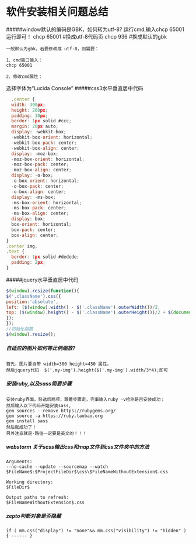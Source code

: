 # 软件安装相关问题总结


#####window默认的编码是GBK，如何转为utf-8?
    运行cmd,输入chcp 65001 运行即可！
    chcp 65001   #换成utf-8代码页
    chcp 936       #换成默认的gbk
    
    一般默认为gbk，若要修改成 utf-8，则需要：
 
    1、cmd窗口输入：
    chcp 65001
    
    2、修改cmd属性：
 
选择字体为“Lucida Console”
#####css3水平垂直居中代码
```javascript
  .center {
  width: 300px;
  height: 200px;
  padding: 10px;
  border: 1px solid #ccc;
  margin: 20px auto;
  display: -webkit-box;
  -webkit-box-orient: horizontal;
  -webkit-box-pack: center;
  -webkit-box-align: center;
  display: -moz-box;
  -moz-box-orient: horizontal;
  -moz-box-pack: center;
  -moz-box-align: center;
  display: -o-box;
  -o-box-orient: horizontal;
  -o-box-pack: center;
  -o-box-align: center;
  display: -ms-box;
  -ms-box-orient: horizontal;
  -ms-box-pack: center;
  -ms-box-align: center;
  display: box;
  box-orient: horizontal;
  box-pack: center;
  box-align: center;
}
.center img,
.text {
  border: 1px solid #dedede;
  padding: 2px;
}
```
#####jquery水平垂直居中代码
```javascript
$(window).resize(function(){ 
$('.className').css({ 
position:'absolute', 
left: ($(window).width() - $('.className').outerWidth())/2, 
top: ($(window).height() - $('.className').outerHeight())/2 + $(document).scrollTop() 
}); 
}); 
//初始化函数 
$(window).resize(); 
```

##### 自适应的图片如何等比例缩放?
    首先，图片要自带 width=300 height=450 属性。
    然后jquery代码  $('.my-img').height($('.my-img').width/3*4);即可
    
##### 安装ruby,以及sass简要步骤
    安装ruby界面，怒选后两项，跟着步骤走，完事输入ruby -v检测是否安装成功；
    然后输入以下代码开始安装sass,
    gem sources --remove https://rubygems.org/  
    gem source -a https://ruby.taobao.org  
    gem install sass  
    然后就成功了！
    另外注意就是-路径一定要是英文的！！！
##### webstorm 关于scss输出css和map文件到css文件夹中的方法
    Arguments:
    --no-cache --update --sourcemap --watch $FileName$:$ProjectFileDir$\css\$FileNameWithoutExtension$.css
    
    Working directory:
    $FileDir$
    
    Output paths to refresh:
    $FileNameWithoutExtension$.css
    
    
##### zepto判断对象是否隐藏
    if ( mm.css("display") != "none"&& mm.css("visibility") != "hidden" ) { ------ }
